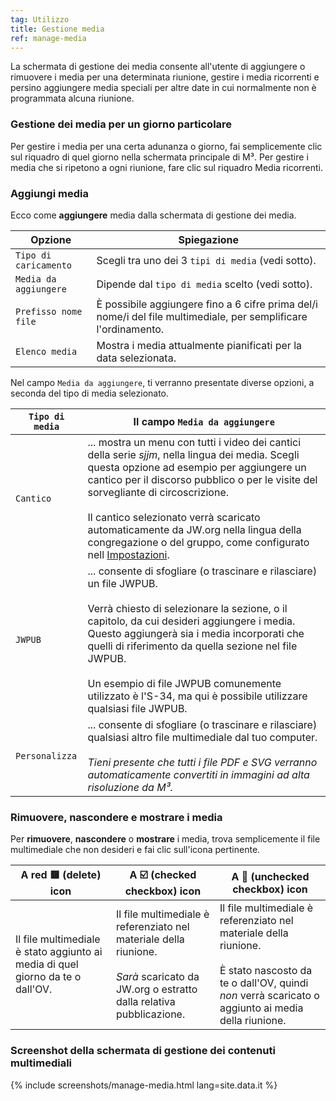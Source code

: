 ```yaml
---
tag: Utilizzo
title: Gestione media
ref: manage-media
---
```


La schermata di gestione dei media consente all'utente di aggiungere o rimuovere i media per una determinata riunione, gestire i media ricorrenti e persino aggiungere media speciali per altre date in cui normalmente non è programmata alcuna riunione.

### Gestione dei media per un giorno particolare

Per gestire i media per una certa adunanza o giorno, fai semplicemente clic sul riquadro di quel giorno nella schermata principale di M³. Per gestire i media che si ripetono a ogni riunione, fare clic sul riquadro Media ricorrenti.

### Aggiungi media

Ecco come **aggiungere** media dalla schermata di gestione dei media.

| Opzione               | Spiegazione                                                                                                     |
| --------------------- | --------------------------------------------------------------------------------------------------------------- |
| `Tipo di caricamento` | Scegli tra uno dei 3 `tipi di media` (vedi sotto).                                                              |
| `Media da aggiungere` | Dipende dal `tipo di media` scelto (vedi sotto).                                                                |
| `Prefisso nome file`  | È possibile aggiungere fino a 6 cifre prima del/i nome/i del file multimediale, per semplificare l'ordinamento. |
| `Elenco media`        | Mostra i media attualmente pianificati per la data selezionata.                                                 |

Nel campo `Media da aggiungere`, ti verranno presentate diverse opzioni, a seconda del tipo di media selezionato.

| `Tipo di media` | Il campo `Media da aggiungere`                                                                                                                                                                                                                                                                                                                                                                                                                |
| --------------- | --------------------------------------------------------------------------------------------------------------------------------------------------------------------------------------------------------------------------------------------------------------------------------------------------------------------------------------------------------------------------------------------------------------------------------------------- |
| `Cantico`       | ... mostra un menu con tutti i video dei cantici della serie *sjjm*, nella lingua dei media. Scegli questa opzione ad esempio per aggiungere un cantico per il discorso pubblico o per le visite del sorvegliante di circoscrizione. <br><br> Il cantico selezionato verrà scaricato automaticamente da JW.org nella lingua della congregazione o del gruppo, come configurato nell [Impostazioni]({{page.lang}}/#configuration). |
| `JWPUB`         | ... consente di sfogliare (o trascinare e rilasciare) un file JWPUB. <br><br> Verrà chiesto di selezionare la sezione, o il capitolo, da cui desideri aggiungere i media. Questo aggiungerà sia i media incorporati che quelli di riferimento da quella sezione nel file JWPUB. <br><br> Un esempio di file JWPUB comunemente utilizzato è l'S-34, ma qui è possibile utilizzare qualsiasi file JWPUB.                |
| `Personalizza`  | ... consente di sfogliare (o trascinare e rilasciare) qualsiasi altro file multimediale dal tuo computer. <br><br> *Tieni presente che tutti i file PDF e SVG verranno automaticamente convertiti in immagini ad alta risoluzione da M³.*                                                                                                                                                                                         |

### Rimuovere, nascondere e mostrare i media

Per **rimuovere**, **nascondere** o **mostrare** i media, trova semplicemente il file multimediale che non desideri e fai clic sull'icona pertinente.

| A red 🟥 (delete) icon                                                          | A ☑️ (checked checkbox) icon                                                                                                                               | A 🔲 (unchecked checkbox) icon                                                                                                                                                             |
| ------------------------------------------------------------------------------ | ---------------------------------------------------------------------------------------------------------------------------------------------------------- | ----------------------------------------------------------------------------------------------------------------------------------------------------------------------------------------- |
| Il file multimediale è stato aggiunto ai media di quel giorno da te o dall'OV. | Il file multimediale è referenziato nel materiale della riunione. <br><br> *Sarà* scaricato da JW.org o estratto dalla relativa pubblicazione. | Il file multimediale è referenziato nel materiale della riunione. <br><br> È stato nascosto da te o dall'OV, quindi *non* verrà scaricato o aggiunto ai media della riunione. |

### Screenshot della schermata di gestione dei contenuti multimediali

{% include screenshots/manage-media.html lang=site.data.it %}
